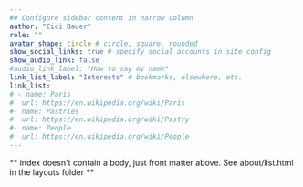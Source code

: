 ```yaml
---
## Configure sidebar content in narrow column
author: "Cici Bauer"
role: ""
avatar_shape: circle # circle, square, rounded
show_social_links: true # specify social accounts in site config
show_audio_link: false
#audio_link_label: "How to say my name"
link_list_label: "Interests" # bookmarks, elsewhere, etc.
link_list:
# - name: Paris
#  url: https://en.wikipedia.org/wiki/Paris
#- name: Pastries
#  url: https://en.wikipedia.org/wiki/Pastry
#- name: People
#  url: https://en.wikipedia.org/wiki/People
---
```


** index doesn't contain a body, just front matter above.
See about/list.html in the layouts folder **
